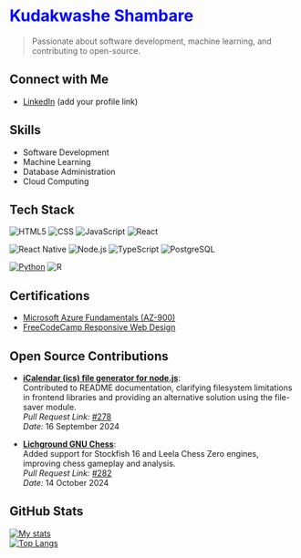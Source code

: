# <font color="blue">Kudakwashe Shambare</font>

> Passionate about software development, machine learning, and contributing to open-source.


## Connect with Me

- [LinkedIn](https://www.linkedin.com/in/kudahshambare/) (add your profile link)



## Skills
- Software Development
- Machine Learning
- Database Administration
- Cloud Computing

## Tech Stack

![HTML5](https://img.shields.io/badge/HTML5-E34F26?style=for-the-badge&logo=html5&logoColor=white) ![CSS](https://img.shields.io/badge/CSS3-1572B6?style=for-the-badge&logo=css3&logoColor=white) ![JavaScript](https://img.shields.io/badge/JavaScript-323330?style=for-the-badge&logo=javascript&logoColor=F7DF1E) ![React](https://img.shields.io/badge/React-20232A?style=for-the-badge&logo=react&logoColor=61DAFB)


![React Native](https://img.shields.io/badge/React_Native-20232A?style=for-the-badge&logo=react&logoColor=61DAFB) ![Node.js](https://img.shields.io/badge/Node.js-43853D?style=for-the-badge&logo=node.js&logoColor=white) ![TypeScript](https://img.shields.io/badge/TypeScript-007ACC?style=for-the-badge&logo=typescript&logoColor=white) ![PostgreSQL](https://img.shields.io/badge/PostgreSQL-316192?style=for-the-badge&logo=postgresql&logoColor=white)


[![Python](https://img.shields.io/badge/Python-3776AB?style=for-the-badge&logo=python&logoColor=white)](https://www.python.org/) ![R](https://img.shields.io/badge/R-276DC3?style=for-the-badge&logo=r&logoColor=white)

## Certifications

- [Microsoft Azure Fundamentals (AZ-900)](https://www.credly.com/badges/cb6292e1-277d-43fb-b8b4-5bb1de881f12)  
- [FreeCodeCamp Responsive Web Design](https://www.freecodecamp.org/certification/kudahshambare/responsive-web-design)

## Open Source Contributions

- **[iCalendar (ics) file generator for node.js](https://github.com/adamgibbons/ics)**:  
  Contributed to README documentation, clarifying filesystem limitations in frontend libraries and providing an alternative solution using the file-saver module.  
  *Pull Request Link:* [#278](https://github.com/adamgibbons/ics/pull/278)  
  *Date:* 16 September 2024

- **[Lichground GNU Chess](https://github.com/ml-research/lichground)**:  
  Added support for Stockfish 16 and Leela Chess Zero engines, improving chess gameplay and analysis.  
  *Pull Request Link:* [#282](https://github.com/ml-research/lichground/pull/282)  
  *Date:* 14 October 2024

## GitHub Stats

[![My stats](https://github-readme-stats.vercel.app/api?username=KudahShambare&show_icons=true&theme=radical&count_private=true)](https://github.com/KudahShambare)  
[![Top Langs](https://github-readme-stats.vercel.app/api/top-langs/?username=KudahShambare&langs_count=10&layout=donut)](https://github.com/KudahShambare)

